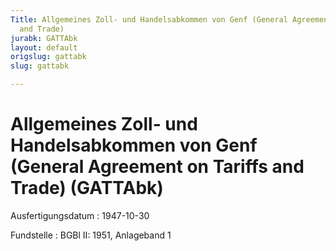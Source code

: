 ```yaml
---
Title: Allgemeines Zoll- und Handelsabkommen von Genf (General Agreement on Tariffs
  and Trade)
jurabk: GATTAbk
layout: default
origslug: gattabk
slug: gattabk

---
```


# Allgemeines Zoll- und Handelsabkommen von Genf (General Agreement on Tariffs and Trade) (GATTAbk)

Ausfertigungsdatum
:   1947-10-30

Fundstelle
:   BGBl II: 1951, Anlageband 1

